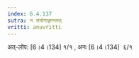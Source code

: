 ```yaml
---
index: 6.4.137
sutra: न संयोगाद्वमन्तात्‌
vritti: anuvritti
---
```


अत्-लोप: [6।4।134] १/१ , अनः [6।4।134]  ६/१